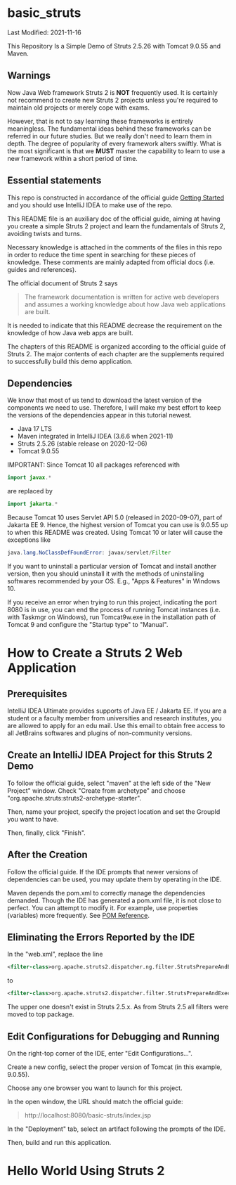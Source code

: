 # basic_struts

Last Modified: 2021-11-16

This Repository Is a Simple Demo of Struts 2.5.26 with Tomcat 9.0.55 and Maven.

## Warnings

Now Java Web framework Struts 2 is **NOT** frequently used. It is certainly not recommend to create new Struts 2 projects unless you're required to maintain old projects or merely cope with exams.

However, that is not to say learning these frameworks is entirely meaningless. The fundamental ideas behind these frameworks can be referred in our future studies. But we really don't need to learn them in depth. The degree of popularity of every framework alters swiftly. What is the most significant is that we **MUST** master the capability to learn to use a new framework within a short period of time.

## Essential statements

This repo is constructed in accordance of the official guide [Getting Started](https://struts.apache.org/getting-started/) and you should use IntelliJ IDEA to make use of the repo.

This README file is an auxiliary doc of the official guide, aiming at having you create a simple Struts 2 project and learn the fundamentals of Struts 2, avoiding twists and turns.

Necessary knowledge is attached in the comments of the files in this repo in order to reduce the time spent in searching for these pieces of knowledge. These comments are mainly adapted from official docs (i.e. guides and references).

The official document of Struts 2 says

> The framework documentation is written for active web developers and assumes a working knowledge about how Java web applications are built.

It is needed to indicate that this README decrease the requirement on the knowledge of how Java web apps are built.

The chapters of this README is organized according to the official guide of Struts 2. The major contents of each chapter are the supplements required to successfully build this demo application.

## Dependencies

We know that most of us tend to download the latest version of the components we need to use. Therefore, I will make my best effort to keep the versions of the dependencies appear in this tutorial newest.

- Java 17 LTS
- Maven integrated in IntelliJ IDEA (3.6.6 when 2021-11)
- Struts 2.5.26 (stable release on 2020-12-06)
- Tomcat 9.0.55

IMPORTANT: Since Tomcat 10 all packages referenced with

```java
import javax.*
```

are replaced by

```java
import jakarta.*
```

Because Tomcat 10 uses Servlet API 5.0 (released in 2020-09-07), part of Jakarta EE 9. Hence, the highest version of Tomcat you can use is 9.0.55 up to when this README was created. Using Tomcat 10 or later will cause the exceptions like

```java
java.lang.NoClassDefFoundError: javax/servlet/Filter
```

If you want to uninstall a particular version of Tomcat and install another version, then you should uninstall it with the methods of uninstalling softwares recommended by your OS. E.g., "Apps & Features" in Windows 10.

If you receive an error when trying to run this project, indicating the port 8080 is in use, you can end the process of running Tomcat instances (i.e. with Taskmgr on Windows), run Tomcat9w.exe in the installation path of Tomcat 9 and configure the "Startup type" to "Manual".

# How to Create a Struts 2 Web Application

## Prerequisites

IntelliJ IDEA Ultimate provides supports of Java EE / Jakarta EE. If you are a student or a faculty member from universities and research institutes, you are allowed to apply for an edu mail. Use this email to obtain free access to all JetBrains softwares and plugins of non-community versions.

## Create an IntelliJ IDEA Project for this Struts 2 Demo

To follow the official guide, select "maven" at the left side of the "New Project" window. Check "Create from archetype" and choose "org.apache.struts:struts2-archetype-starter".

Then, name your project, specify the project location and set the GroupId you want to have.

Then, finally, click "Finish".

## After the Creation

Follow the official guide. If the IDE prompts that newer versions of dependencies can be used, you may update them by operating in the IDE.

Maven depends the pom.xml to correctly manage the dependencies demanded. Though the IDE has generated a pom.xml file, it is not close to perfect. You can attempt to modify it. For example, use properties (variables) more frequently. See [POM Reference](https://maven.apache.org/pom.html).

## Eliminating the Errors Reported by the IDE

In the "web.xml", replace the line

```xml
<filter-class>org.apache.struts2.dispatcher.ng.filter.StrutsPrepareAndExecuteFilter</filter-class>
```

to

```xml
<filter-class>org.apache.struts2.dispatcher.filter.StrutsPrepareAndExecuteFilter</filter-class>
```

The upper one doesn't exist in Struts 2.5.x. As from Struts 2.5 all filters were moved to top package.

## Edit Configurations for Debugging and Running

On the right-top corner of the IDE, enter "Edit Configurations...".

Create a new config, select the proper version of Tomcat (in this example, 9.0.55). 

Choose any one browser you want to launch for this project.

In the open window, the URL should match the official guide:

> http://localhost:8080/basic-struts/index.jsp

In the "Deployment" tab, select an artifact following the prompts of the IDE.

Then, build and run this application.

# Hello World Using Struts 2

